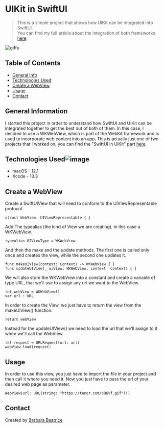 # UIKit in SwiftUI
> This is a simple project that shows how UIKit can be integrated into SwiftUI.  
> You can find my full article about the integration of both frameworks [here](https://medium.com/@barbarabeatrice95/swiftui-or-uikit-did-you-mean-swiftuikit-6eeb115c5e59).

![giffu](https://user-images.githubusercontent.com/61754424/162214822-807f86f1-5fde-4ded-9256-39b7ac1e2bec.gif)


## Table of Contents
* [General Info](#general-information)
* [Technologies Used](#technologies-used)
* [Create a WebView](#create-a-webview)
* [Usage](#usage)
* [Contact](#contact)

## General Information
I started this project in order to understand how SwiftUI and UIKit can be integrated together to get the best out of both of them. 
In this case, I decided to use a WKWebView, which is part of the WebKit framework and is used to incorporate web content into an app.
This is actually just one of two projects that I worked on, you can find the "SwiftUI in UIKit" part [here](https://github.com/BarbaraBeatrice/SwiftUI-in-UIKit).

## Technologies Used![image](https://user-images.githubusercontent.com/61754424/162214864-cfdc88b8-8f54-4f0e-98b4-85264873b804.gif)

- macOS - 12.1
- Xcode - 13.3

## Create a WebView

Create a SwiftUIView that will need to conform to the UIVIewRepresentable protocol. 

`struct WebView: UIViewRepresentable { }`

Add The typealias (the kind of View we are creating), in this case a WKWebView.

`typealias UIViewType = WKWebView`

And then the make and the update methods. The first one is called only once and creates the view, while the second one updates it.

```
func makeUIView(context: Context) -> WKWebView { }
func updateUIView(_ uiView: WKWebView, context: Context) { }
```

We will also store the WKWebView into a constant and create a variable of type URL, that we'll use to assign any url we want to the WebView.

```
let webView = WKWebView()
var url : URL
```

In order to create the View, we just have to return the view from the makeUIView() function.

`return webView`

Instead for the updateUIView() we need to load the url that we'll assign to it when we'll call the WebView.

```
let request = URLRequest(url: url)
webView.load(request)
```

## Usage
In order to use this view, you just have to import the file in your project and then call it where you need it. 
Now you just have to pass the url of your desired web page as parameter.

`WebView(url: URL(string: "https://tenor.com/bQ6Vf.gif")!)`

## Contact
Created by [Barbara Beatrice](https://github.com/BarbaraBeatrice)
